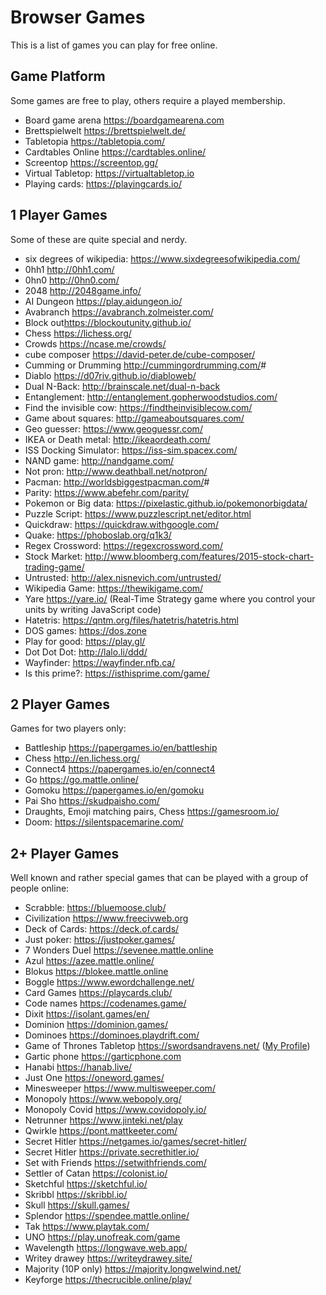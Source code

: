# Browser Games

This is a list of games you can play for free online.

## Game Platform

Some games are free to play, others require a played membership.

- Board game arena <https://boardgamearena.com>
- Brettspielwelt <https://brettspielwelt.de/>
- Tabletopia <https://tabletopia.com/>
- Cardtables Online <https://cardtables.online/>
- Screentop <https://screentop.gg/>
- Virtual Tabletop: <https://virtualtabletop.io>
- Playing cards: <https://playingcards.io/>

## 1 Player Games

Some of these are quite special and nerdy.

- six degrees of wikipedia: <https://www.sixdegreesofwikipedia.com/>
- 0hh1 <http://0hh1.com/>
- 0hn0 <http://0hn0.com/>
- 2048 <http://2048game.info/>
- AI Dungeon <https://play.aidungeon.io/>
- Avabranch <https://avabranch.zolmeister.com/>
- Block out<https://blockoutunity.github.io/>
- Chess <https://lichess.org/>
- Crowds <https://ncase.me/crowds/>
- cube composer <https://david-peter.de/cube-composer/>
- Cumming or Drumming <http://cummingordrumming.com/>#
- Diablo <https://d07riv.github.io/diabloweb/>
- Dual N-Back: <http://brainscale.net/dual-n-back>
- Entanglement: <http://entanglement.gopherwoodstudios.com/>
- Find the invisible cow: <https://findtheinvisiblecow.com/>
- Game about squares: <http://gameaboutsquares.com/>
- Geo guesser: <https://www.geoguessr.com/>
- IKEA or Death metal: <http://ikeaordeath.com/>
- ISS Docking Simulator: <https://iss-sim.spacex.com/>
- NAND game: <http://nandgame.com/>
- Not pron: <http://www.deathball.net/notpron/>
- Pacman: <http://worldsbiggestpacman.com/>#
- Parity: <https://www.abefehr.com/parity/>
- Pokemon or Big data: <https://pixelastic.github.io/pokemonorbigdata/>
- Puzzle Script: <https://www.puzzlescript.net/editor.html>
- Quickdraw: <https://quickdraw.withgoogle.com/>
- Quake: <https://phoboslab.org/q1k3/>
- Regex Crossword: <https://regexcrossword.com/>
- Stock Market: <http://www.bloomberg.com/features/2015-stock-chart-trading-game/>
- Untrusted: <http://alex.nisnevich.com/untrusted/>
- Wikipedia Game: <https://thewikigame.com/>
- Yare <https://yare.io/> (Real-Time Strategy game where you control your units by writing JavaScript code)
- Hatetris: <https://qntm.org/files/hatetris/hatetris.html>
- DOS games: <https://dos.zone>
- Play for good: <https://play.gl/>
- Dot Dot Dot: <http://lalo.li/ddd/>
- Wayfinder: <https://wayfinder.nfb.ca/>
- Is this prime?: <https://isthisprime.com/game/>

## 2 Player Games

Games for two players only:

- Battleship <https://papergames.io/en/battleship>
- Chess <http://en.lichess.org/>
- Connect4 <https://papergames.io/en/connect4>
- Go <https://go.mattle.online/>
- Gomoku <https://papergames.io/en/gomoku>
- Pai Sho <https://skudpaisho.com/>
- Draughts, Emoji matching pairs, Chess <https://gamesroom.io/>
- Doom: <https://silentspacemarine.com/>

## 2+ Player Games

Well known and rather special games that can be played with a group of people online:

- Scrabble: <https://bluemoose.club/>
- Civilization <https://www.freecivweb.org>
- Deck of Cards: <https://deck.of.cards/>
- Just poker: <https://justpoker.games/>
- 7 Wonders Duel <https://sevenee.mattle.online>
- Azul <https://azee.mattle.online/>
- Blokus <https://blokee.mattle.online>
- Boggle <https://www.ewordchallenge.net/>
- Card Games <https://playcards.club/>
- Code names <https://codenames.game/>
- Dixit <https://isolant.games/en/>
- Dominion <https://dominion.games/>
- Dominoes <https://dominoes.playdrift.com/>
- Game of Thrones Tabletop <https://swordsandravens.net/> ([My Profile](https://swordsandravens.net/user/2975df79-bd76-47e8-a740-518bb4bd0d47))
- Gartic phone <https://garticphone.com>
- Hanabi <https://hanab.live/>
- Just One <https://oneword.games/>
- Minesweeper <https://www.multisweeper.com/>
- Monopoly <https://www.webopoly.org/>
- Monopoly Covid <https://www.covidopoly.io/>
- Netrunner <https://www.jinteki.net/play>
- Qwirkle <https://pont.mattkeeter.com/>
- Secret Hitler <https://netgames.io/games/secret-hitler/>
- Secret Hitler <https://private.secrethitler.io/>
- Set with Friends <https://setwithfriends.com/>
- Settler of Catan <https://colonist.io/>
- Sketchful <https://sketchful.io/>
- Skribbl <https://skribbl.io/>
- Skull <https://skull.games/>
- Splendor <https://spendee.mattle.online/>
- Tak <https://www.playtak.com/>
- UNO <https://play.unofreak.com/game>
- Wavelength <https://longwave.web.app/>
- Writey drawey <https://writeydrawey.site/>
- Majority (10P only) <https://majority.longwelwind.net/>
- Keyforge <https://thecrucible.online/play/>
